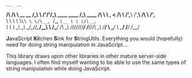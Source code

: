     __  __
 __/\ \/\ \  __                      __
/\_\ \ \/'/'/\_\    ____    ____    /\_\    ____
\/\ \ \ , < \/\ \  /',__\  /',__\   \/\ \  /',__\
 \ \ \ \ \\`\\ \ \/\__, `\/\__, `\__ \ \ \/\__, `\
 _\ \ \ \_\ \_\ \_\/\____/\/\____/\_\_\ \ \/\____/
/\ \_\ \/_/\/_/\/_/\/___/  \/___/\/_/\ \_\ \/___/
\ \____/                            \ \____/
 \/___/                              \/___/




<strong>J</strong>avaScript <strong>Ki</strong>tchen <strong>S</strong>ink for <strong>S</strong>tringUtils.
Everything you would (hopefully) need for doing string manipulation in JavaScript....

This library draws upon other libraries in other mature server-side languages. I often find myself wanting to
be able to use the same types of string manipulation while doing JavaScript.

